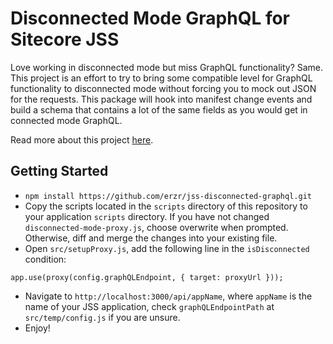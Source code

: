 
# Disconnected Mode GraphQL for Sitecore JSS
Love working in disconnected mode but miss GraphQL functionality? Same. This project is an effort to try to bring some compatible level for GraphQL functionality to disconnected mode without forcing you to mock out JSON for the requests. This package will hook into manifest change events and build a schema that contains a lot of the same fields as you would get in connected mode GraphQL.

Read more about this project [here](https://www.adamlamarre.com/disconnected-mode-graphql-for-sitecore-jss/).

## Getting Started
* `npm install https://github.com/erzr/jss-disconnected-graphql.git`
* Copy the scripts located in the `scripts` directory of this repository to your application `scripts` directory. If you have not changed `disconnected-mode-proxy.js`, choose overwrite when prompted. Otherwise, diff and merge the changes into your existing file.
* Open `src/setupProxy.js`, add the following line in the `isDisconnected` condition:
```
app.use(proxy(config.graphQLEndpoint, { target: proxyUrl }));
```
* Navigate to `http://localhost:3000/api/appName`, where `appName` is the name of your JSS application, check `graphQLEndpointPath` at `src/temp/config.js` if you are unsure.
* Enjoy!
